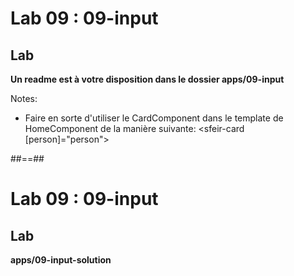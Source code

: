 <!-- .slide: class="exercice" -->
# Lab 09 : 09-input
## Lab

<b>Un readme est à votre disposition dans le dossier apps/09-input</b>
<!-- .element: class="full-center" -->

Notes:
- Faire en sorte d'utiliser le CardComponent dans le template de HomeComponent de la manière suivante: <sfeir-card [person]="person"></sfeir-card>

##==##
<!-- .slide: class="exercice full-center" -->
# Lab 09 : 09-input
## Lab
<b>apps/09-input-solution</b>
